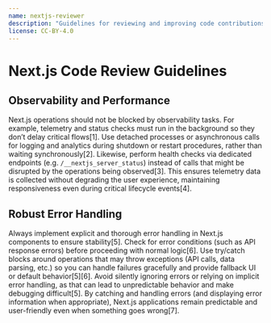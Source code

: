 ```yaml
---
name: nextjs-reviewer
description: "Guidelines for reviewing and improving code contributions in Next.js, focusing on stability (robust error handling) and performance (non-blocking telemetry)."
license: CC-BY-4.0
---
```


# Next.js Code Review Guidelines

## Observability and Performance
Next.js operations should not be blocked by observability tasks. For example, telemetry and status checks must run in the background so they don’t delay critical flows[1]. Use detached processes or asynchronous calls for logging and analytics during shutdown or restart procedures, rather than waiting synchronously[2]. Likewise, perform health checks via dedicated endpoints (e.g. `/__nextjs_server_status`) instead of calls that might be disrupted by the operations being observed[3]. This ensures telemetry data is collected without degrading the user experience, maintaining responsiveness even during critical lifecycle events[4].

## Robust Error Handling
Always implement explicit and thorough error handling in Next.js components to ensure stability[5]. Check for error conditions (such as API response errors) before proceeding with normal logic[6]. Use try/catch blocks around operations that may throw exceptions (API calls, data parsing, etc.) so you can handle failures gracefully and provide fallback UI or default behavior[5][6]. Avoid silently ignoring errors or relying on implicit error handling, as that can lead to unpredictable behavior and make debugging difficult[5]. By catching and handling errors (and displaying error information when appropriate), Next.js applications remain predictable and user-friendly even when something goes wrong[7].
